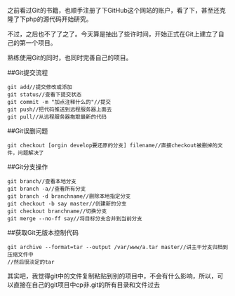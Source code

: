 之前看过Git的书籍，也顺手注册了下GitHub这个网站的账户，看了下，甚至还克隆了下php的源代码开始研究。

不过，之后也不了了之了。今天算是抽出了些许时间，开始正式在Git上建立了自己的第一个项目。

熟练使用Git的同时，也同时完善自己的项目。

##Git提交流程
	
	git add//提交修改或添加
	git status//查看下提交状态
	git commit -m "加点注释什么的"//提交
	git push//把代码推送到远程服务器上面去
	git pull//从远程服务器拖取最新的代码
	
##Git误删问题
	
	git checkout [orgin develop要还原的分支] filename//直接checkout被删掉的文件，问题解决了

##Git分支操作
	
	git branch//查看本地分支
	git branch -a//查看所有分支
	git branch -d branchname//删除本地指定分支
	git checkout -b say master//创建新的分支
	git checkout branchname//切换分支
	git merge --no-ff say//将目标分支合并到当前分支
        
##获取Git无版本控制代码
	
	git archive --format=tar --output /var/www/a.tar master//讲主干分支归档到压缩文件中
	//然后很淡定的tar

其实吧，我觉得git中的文件复制粘贴到别的项目中，不会有什么影响，所以，可以直接在自己的git项目中cp非.git的所有目录和文件过去

